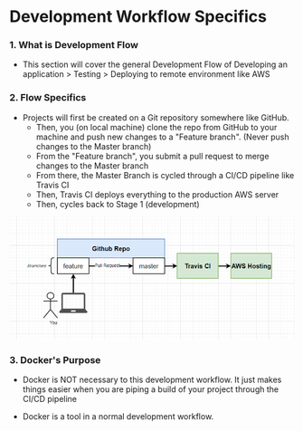 # Development Workflow Specifics

### 1. What is Development Flow

- This section will cover the general Development Flow of Developing an application > Testing > Deploying to remote environment like AWS

### 2. Flow Specifics

- Projects will first be created on a Git repository somewhere like GitHub. 
	- Then, you (on local machine) clone the repo from GitHub to your machine and push new changes to a "Feature branch". (Never push changes to the Master branch)
	- From the "Feature branch", you submit a pull request to merge changes to the Master branch
	- From there, the Master Branch is cycled through a CI/CD pipeline like Travis CI
	- Then, Travis CI deploys everything to the production AWS server
	- Then, cycles back to Stage 1 (development)


![Dev-workflow.png](https://github.com/JBarker90/docker-kubernetes_tutorial/blob/main/notes/section_06/images/Dev-workflow.png)

### 3. Docker's Purpose

- Docker is NOT necessary to this development workflow. It just makes things easier when you are piping a build of your project through the CI/CD pipeline

- Docker is a tool in a normal development workflow.
